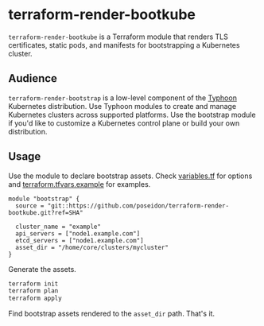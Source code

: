 # terraform-render-bootkube

`terraform-render-bootkube` is a Terraform module that renders TLS certificates, static pods, and manifests for bootstrapping a Kubernetes cluster.

## Audience

`terraform-render-bootstrap` is a low-level component of the [Typhoon](https://github.com/poseidon/typhoon) Kubernetes distribution. Use Typhoon modules to create and manage Kubernetes clusters across supported platforms. Use the bootstrap module if you'd like to customize a Kubernetes control plane or build your own distribution.

## Usage

Use the module to declare bootstrap assets. Check [variables.tf](variables.tf) for options and [terraform.tfvars.example](terraform.tfvars.example) for examples.

```hcl
module "bootstrap" {
  source = "git::https://github.com/poseidon/terraform-render-bootkube.git?ref=SHA"

  cluster_name = "example"
  api_servers = ["node1.example.com"]
  etcd_servers = ["node1.example.com"]
  asset_dir = "/home/core/clusters/mycluster"
}
```

Generate the assets.

```sh
terraform init
terraform plan
terraform apply
```

Find bootstrap assets rendered to the `asset_dir` path. That's it.

